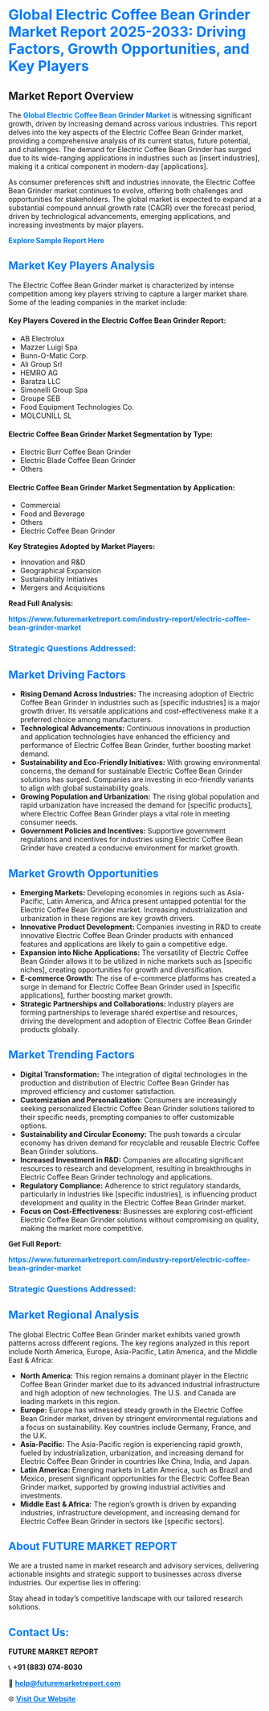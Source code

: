 <h1 style="color: #007BFF;">Global Electric Coffee Bean Grinder Market Report 2025-2033: Driving Factors, Growth Opportunities, and Key Players</h1>

<section id="overview">
<h2>Market Report Overview</h2>
<p>The <a href="https://www.futuremarketreport.com/industry-report/electric-coffee-bean-grinder-market" style="color: #007BFF; text-decoration: none;"><strong>Global Electric Coffee Bean Grinder Market</strong></a> is witnessing significant growth, driven by increasing demand across various industries. This report delves into the key aspects of the Electric Coffee Bean Grinder market, providing a comprehensive analysis of its current status, future potential, and challenges. The demand for Electric Coffee Bean Grinder has surged due to its wide-ranging applications in industries such as [insert industries], making it a critical component in modern-day [applications].</p>
<p>As consumer preferences shift and industries innovate, the Electric Coffee Bean Grinder market continues to evolve, offering both challenges and opportunities for stakeholders. The global market is expected to expand at a substantial compound annual growth rate (CAGR) over the forecast period, driven by technological advancements, emerging applications, and increasing investments by major players.</p>
</section>

<section id="overview">
<p><a href="https://www.futuremarketreport.com/request-sample/reportId=110882" style="color: #007BFF; text-decoration: none;"><strong>Explore Sample Report Here</strong></a></p>
</section>

<section id="key-players">
<h2 style="color: #007BFF;">Market Key Players Analysis</h2>
<p>The Electric Coffee Bean Grinder market is characterized by intense competition among key players striving to capture a larger market share. Some of the leading companies in the market include:</p>
<h4>Key Players Covered in the Electric Coffee Bean Grinder Report:</h4>
<ul><li>AB Electrolux</li><li>Mazzer Luigi Spa</li><li>Bunn-O-Matic Corp.</li><li>Ali Group Srl</li><li>HEMRO AG</li><li>Baratza LLC</li><li>Simonelli Group Spa</li><li>Groupe SEB</li><li>Food Equipment Technologies Co.</li><li>MOLCUNILL SL</li></ul>
<h4>Electric Coffee Bean Grinder Market Segmentation by Type:</h4>
<ul><li>Electric Burr Coffee Bean Grinder</li><li>Electric Blade Coffee Bean Grinder</li><li>Others</li></ul>

<h4>Electric Coffee Bean Grinder Market Segmentation by Application:</h4>
<ul><li>Commercial</li><li>Food and Beverage</li><li>Others</li><li>Electric Coffee Bean Grinder</li></ul>
<p><strong>Key Strategies Adopted by Market Players:</strong></p>
<ul>
<li>Innovation and R&D</li>
<li>Geographical Expansion</li>
<li>Sustainability Initiatives</li>
<li>Mergers and Acquisitions</li>
</ul>
</section>

<section>
<p><strong>Read Full Analysis: </strong></p><a href="https://www.futuremarketreport.com/industry-report/electric-coffee-bean-grinder-market" style="color: #007BFF; text-decoration: none;"><strong>https://www.futuremarketreport.com/industry-report/electric-coffee-bean-grinder-market</strong></a>
<h3 style="color: #007BFF;">Strategic Questions Addressed:</h3>
</section>

<section id="driving-factors">
<h2 style="color: #007BFF;">Market Driving Factors</h2>
<ul>
<li><strong>Rising Demand Across Industries:</strong> The increasing adoption of Electric Coffee Bean Grinder in industries such as [specific industries] is a major growth driver. Its versatile applications and cost-effectiveness make it a preferred choice among manufacturers.</li>
<li><strong>Technological Advancements:</strong> Continuous innovations in production and application technologies have enhanced the efficiency and performance of Electric Coffee Bean Grinder, further boosting market demand.</li>
<li><strong>Sustainability and Eco-Friendly Initiatives:</strong> With growing environmental concerns, the demand for sustainable Electric Coffee Bean Grinder solutions has surged. Companies are investing in eco-friendly variants to align with global sustainability goals.</li>
<li><strong>Growing Population and Urbanization:</strong> The rising global population and rapid urbanization have increased the demand for [specific products], where Electric Coffee Bean Grinder plays a vital role in meeting consumer needs.</li>
<li><strong>Government Policies and Incentives:</strong> Supportive government regulations and incentives for industries using Electric Coffee Bean Grinder have created a conducive environment for market growth.</li>
</ul>
</section>

<section id="growth-opportunities">
<h2 style="color: #007BFF;">Market Growth Opportunities</h2>
<ul>
<li><strong>Emerging Markets:</strong> Developing economies in regions such as Asia-Pacific, Latin America, and Africa present untapped potential for the Electric Coffee Bean Grinder market. Increasing industrialization and urbanization in these regions are key growth drivers.</li>
<li><strong>Innovative Product Development:</strong> Companies investing in R&D to create innovative Electric Coffee Bean Grinder products with enhanced features and applications are likely to gain a competitive edge.</li>
<li><strong>Expansion into Niche Applications:</strong> The versatility of Electric Coffee Bean Grinder allows it to be utilized in niche markets such as [specific niches], creating opportunities for growth and diversification.</li>
<li><strong>E-commerce Growth:</strong> The rise of e-commerce platforms has created a surge in demand for Electric Coffee Bean Grinder used in [specific applications], further boosting market growth.</li>
<li><strong>Strategic Partnerships and Collaborations:</strong> Industry players are forming partnerships to leverage shared expertise and resources, driving the development and adoption of Electric Coffee Bean Grinder products globally.</li>
</ul>
</section>

<section id="trending-factors">
<h2 style="color: #007BFF;">Market Trending Factors</h2>
<ul>
<li><strong>Digital Transformation:</strong> The integration of digital technologies in the production and distribution of Electric Coffee Bean Grinder has improved efficiency and customer satisfaction.</li>
<li><strong>Customization and Personalization:</strong> Consumers are increasingly seeking personalized Electric Coffee Bean Grinder solutions tailored to their specific needs, prompting companies to offer customizable options.</li>
<li><strong>Sustainability and Circular Economy:</strong> The push towards a circular economy has driven demand for recyclable and reusable Electric Coffee Bean Grinder solutions.</li>
<li><strong>Increased Investment in R&D:</strong> Companies are allocating significant resources to research and development, resulting in breakthroughs in Electric Coffee Bean Grinder technology and applications.</li>
<li><strong>Regulatory Compliance:</strong> Adherence to strict regulatory standards, particularly in industries like [specific industries], is influencing product development and quality in the Electric Coffee Bean Grinder market.</li>
<li><strong>Focus on Cost-Effectiveness:</strong> Businesses are exploring cost-efficient Electric Coffee Bean Grinder solutions without compromising on quality, making the market more competitive.</li>
</ul>
</section>

<section>
<p><strong>Get Full Report: </strong></p><a href="https://www.futuremarketreport.com/industry-report/electric-coffee-bean-grinder-market" style="color: #007BFF; text-decoration: none;"><strong>https://www.futuremarketreport.com/industry-report/electric-coffee-bean-grinder-market</strong></a>
<h3 style="color: #007BFF;">Strategic Questions Addressed:</h3>
</section>


<section id="regional-analysis">
<h2 style="color: #007BFF;">Market Regional Analysis</h2>
<p>The global Electric Coffee Bean Grinder market exhibits varied growth patterns across different regions. The key regions analyzed in this report include North America, Europe, Asia-Pacific, Latin America, and the Middle East & Africa:</p>
<ul>
<li><strong>North America:</strong> This region remains a dominant player in the Electric Coffee Bean Grinder market due to its advanced industrial infrastructure and high adoption of new technologies. The U.S. and Canada are leading markets in this region.</li>
<li><strong>Europe:</strong> Europe has witnessed steady growth in the Electric Coffee Bean Grinder market, driven by stringent environmental regulations and a focus on sustainability. Key countries include Germany, France, and the U.K.</li>
<li><strong>Asia-Pacific:</strong> The Asia-Pacific region is experiencing rapid growth, fueled by industrialization, urbanization, and increasing demand for Electric Coffee Bean Grinder in countries like China, India, and Japan.</li>
<li><strong>Latin America:</strong> Emerging markets in Latin America, such as Brazil and Mexico, present significant opportunities for the Electric Coffee Bean Grinder market, supported by growing industrial activities and investments.</li>
<li><strong>Middle East & Africa:</strong> The region’s growth is driven by expanding industries, infrastructure development, and increasing demand for Electric Coffee Bean Grinder in sectors like [specific sectors].</li>
</ul>
</section>

<footer>
<h2 style="color: #007BFF;">About FUTURE MARKET REPORT</h2>
<p>We are a trusted name in market research and advisory services, delivering actionable insights and strategic support to businesses across diverse industries. Our expertise lies in offering:</p>

<p>Stay ahead in today’s competitive landscape with our tailored research solutions.</p>

<h2 style="color: #007BFF;">Contact Us:</h2>
<p><strong>FUTURE MARKET REPORT</strong></p>
<p>📞 <strong>+91 (883) 074-8030</strong></p>
<p>📧 <strong><a href="mailto:help@futuremarketreport.com" style="color: #007BFF;">help@futuremarketreport.com</a></strong></p>
<p>🌐 <strong><a href="https://www.futuremarketreport.com/" style="color: #007BFF;">Visit Our Website</a></strong></p>
</footer>